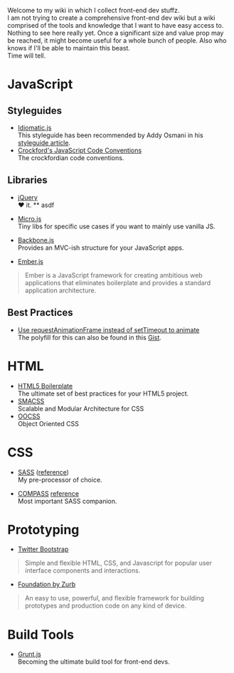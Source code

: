 Welcome to my wiki in which I collect front-end dev stuffz.  
I am not trying to create a comprehensive front-end dev wiki but a wiki comprised of the tools and knowledge that I want to have easy access to.  
Nothing to see here really yet. Once a significant size and value prop may be reached, it might become useful for a whole bunch of people. Also who knows if I'll be able to maintain this beast.  
Time will tell.

# JavaScript

## Styleguides

* [Idiomatic.js](https://github.com/rwldrn/idiomatic.js/)  
This styleguide has been recommended by Addy Osmani in his [styleguide article](http://addyosmani.com/blog/javascript-style-guides-and-beautifiers/#more-4645). 
* [Crockford's JavaScript Code Conventions](http://javascript.crockford.com/code.html)  
The crockfordian code conventions.

## Libraries

* [jQuery](http://jquery.com)  
&hearts; it.
** asdf

* [Micro.js](http://microjs.com/)  
Tiny libs for specific use cases if you want to mainly use vanilla JS.

* [Backbone.js](http://backbonejs.org/)  
Provides an MVC-ish structure for your JavaScript apps.

* [Ember.js](http://emberjs.com/)  
> Ember is a JavaScript framework for creating ambitious web applications that eliminates boilerplate and provides a standard application architecture.

## Best Practices

* [Use requestAnimationFrame instead of setTimeout to animate](http://paulirish.com/2011/requestanimationframe-for-smart-animating/)  
The polyfill for this can also be found in this [Gist](https://gist.github.com/1579671).

# HTML

* [HTML5 Boilerplate](http://html5boilerplate.com)  
The ultimate set of best practices for your HTML5 project.
* [SMACSS](http://smacss.com/)  
Scalable and Modular Architecture for CSS
* [OOCSS](http://oocss.org/)  
Object Oriented CSS

# CSS
* [SASS](http://sass-lang.com) ([reference](http://sass-lang.com/docs/yardoc/file.SASS_REFERENCE.html))   
My pre-processor of choice.

* [COMPASS](http://compass-style.org/reference/compass/) [reference](http://compass-style.org/reference/compass/)  
Most important SASS companion.

# Prototyping

* [Twitter Bootstrap](http://twitter.github.com/bootstrap/)  
> Simple and flexible HTML, CSS, and Javascript for popular user interface components and interactions.

* [Foundation by Zurb](http://foundation.zurb.com/)  
> An easy to use, powerful, and flexible framework for building prototypes and production code on any kind of device.

# Build Tools

* [Grunt.js](https://github.com/cowboy/grunt)  
Becoming the ultimate build tool for front-end devs.